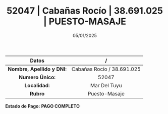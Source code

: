 ﻿---
title: 52047 | Cabañas Rocío | 38.691.025 | PUESTO-MASAJE
date: 05/01/2025
draft: false
tags: ['mar-del-tuyu', 'titular', 'puesto-masaje']
---

|          **Datos**          |  /  |
|:---------------------------:|:---:|
| **Nombre, Apellido y DNI:** | Cabañas Rocío / 38.691.025 |
|      **Numero Único:**      | 52047 |
|        **Localidad:**       | Mar Del Tuyu |
|          **Rubro**          | Puesto-Masaje |

**Estado de Pago:** **PAGO COMPLETO**
